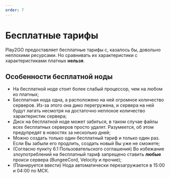```yaml
---
order: 7
---
```


# Бесплатные тарифы

Play2GO предоставляет бесплатные тарифы с, казалось бы, довольно неплохими ресурсами.
Но сравнивать их характеристики с характеристиками платных **нельзя**.

## Особенности бесплатной ноды

- На бесплатной ноде стоит более слабый процессор, чем на любом из платных;
- Бесплатная нода одна, а расположено на ней огромное количество серверов. Из-за этого она дико перегружена, и сервера на ней будут лагать несмотря на достаточно неплохое количество характеристик сервера;
- Диск на бесплатной ноде может забиться, в таком случае файлы всех бесплатных серверов просто удалят. Разумеется, об этом предупредят в новостях за несколько дней;
- Можно создать только один бесплатный тариф и только один раз. Если Вы забыли его продлить, создать новый Вы уже не сможете;
- (Согласно пункту 6.1 Пользовательского соглашения) Во избежание злоупотреблений на бесплатный тариф запрещено ставить **любые** прокси сервера (BungeeCord, Velocity и прочие);
- (Планируется ввести) Нода автоматически перезагружается в 15:00 и 04:00 по МСК.
